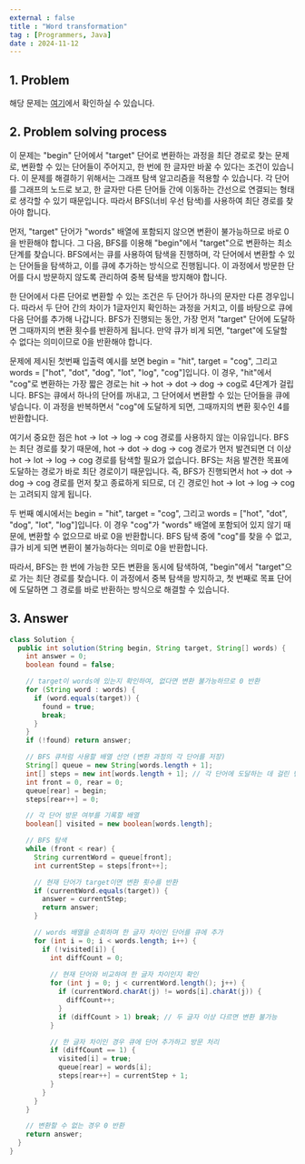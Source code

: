 ```yaml
---
external : false
title : "Word transformation"
tag : [Programmers, Java]
date : 2024-11-12
---
```


## 1. Problem

해당 문제는 [여기](https://school.programmers.co.kr/learn/courses/30/lessons/43163)에서 확인하실 수 있습니다.

## 2. Problem solving process

이 문제는 "begin" 단어에서 "target" 단어로 변환하는 과정을 최단 경로로 찾는 문제로, 변환할 수 있는 단어들이 주어지고, 한 번에 한 글자만 바꿀 수 있다는 조건이 있습니다. 이 문제를 해결하기 위해서는 그래프 탐색 알고리즘을 적용할 수 있습니다. 각 단어를 그래프의 노드로 보고, 한 글자만 다른 단어들 간에 이동하는 간선으로 연결되는 형태로 생각할 수 있기 때문입니다. 따라서 BFS(너비 우선 탐색)를 사용하여 최단 경로를 찾아야 합니다.

먼저, "target" 단어가 "words" 배열에 포함되지 않으면 변환이 불가능하므로 바로 0을 반환해야 합니다. 그 다음, BFS를 이용해 "begin"에서 "target"으로 변환하는 최소 단계를 찾습니다. BFS에서는 큐를 사용하여 탐색을 진행하며, 각 단어에서 변환할 수 있는 단어들을 탐색하고, 이를 큐에 추가하는 방식으로 진행됩니다. 이 과정에서 방문한 단어를 다시 방문하지 않도록 관리하여 중복 탐색을 방지해야 합니다.

한 단어에서 다른 단어로 변환할 수 있는 조건은 두 단어가 하나의 문자만 다른 경우입니다. 따라서 두 단어 간의 차이가 1글자인지 확인하는 과정을 거치고, 이를 바탕으로 큐에 다음 단어를 추가해 나갑니다. BFS가 진행되는 동안, 가장 먼저 "target" 단어에 도달하면 그때까지의 변환 횟수를 반환하게 됩니다. 만약 큐가 비게 되면, "target"에 도달할 수 없다는 의미이므로 0을 반환해야 합니다.

문제에 제시된 첫번째 입출력 예시를 보면 begin = "hit", target = "cog", 그리고 words = ["hot", "dot", "dog", "lot", "log", "cog"]입니다. 이 경우, "hit"에서 "cog"로 변환하는 가장 짧은 경로는 hit → hot → dot → dog → cog로 4단계가 걸립니다. BFS는 큐에서 하나의 단어를 꺼내고, 그 단어에서 변환할 수 있는 단어들을 큐에 넣습니다. 이 과정을 반복하면서 "cog"에 도달하게 되면, 그때까지의 변환 횟수인 4를 반환합니다.

여기서 중요한 점은 hot → lot → log → cog 경로를 사용하지 않는 이유입니다. BFS는 최단 경로를 찾기 때문에, hot → dot → dog → cog 경로가 먼저 발견되면 더 이상 hot → lot → log → cog 경로를 탐색할 필요가 없습니다. BFS는 처음 발견한 목표에 도달하는 경로가 바로 최단 경로이기 때문입니다. 즉, BFS가 진행되면서 hot → dot → dog → cog 경로를 먼저 찾고 종료하게 되므로, 더 긴 경로인 hot → lot → log → cog는 고려되지 않게 됩니다.

두 번째 예시에서는 begin = "hit", target = "cog", 그리고 words = ["hot", "dot", "dog", "lot", "log"]입니다. 이 경우 "cog"가 "words" 배열에 포함되어 있지 않기 때문에, 변환할 수 없으므로 바로 0을 반환합니다. BFS 탐색 중에 "cog"를 찾을 수 없고, 큐가 비게 되면 변환이 불가능하다는 의미로 0을 반환합니다.

따라서, BFS는 한 번에 가능한 모든 변환을 동시에 탐색하여, "begin"에서 "target"으로 가는 최단 경로를 찾습니다. 이 과정에서 중복 탐색을 방지하고, 첫 번째로 목표 단어에 도달하면 그 경로를 바로 반환하는 방식으로 해결할 수 있습니다.

## 3. Answer

```java
class Solution {
  public int solution(String begin, String target, String[] words) {
    int answer = 0;
    boolean found = false;

    // target이 words에 있는지 확인하여, 없다면 변환 불가능하므로 0 반환
    for (String word : words) {
      if (word.equals(target)) {
        found = true;
        break;
      }
    }
    if (!found) return answer;

    // BFS 큐처럼 사용할 배열 선언 (변환 과정의 각 단어를 저장)
    String[] queue = new String[words.length + 1];
    int[] steps = new int[words.length + 1]; // 각 단어에 도달하는 데 걸린 변환 횟수 저장
    int front = 0, rear = 0;
    queue[rear] = begin;
    steps[rear++] = 0;

    // 각 단어 방문 여부를 기록할 배열
    boolean[] visited = new boolean[words.length];

    // BFS 탐색
    while (front < rear) {
      String currentWord = queue[front];
      int currentStep = steps[front++];

      // 현재 단어가 target이면 변환 횟수를 반환
      if (currentWord.equals(target)) {
        answer = currentStep;
        return answer;
      }

      // words 배열을 순회하며 한 글자 차이인 단어를 큐에 추가
      for (int i = 0; i < words.length; i++) {
        if (!visited[i]) {
          int diffCount = 0;
          
          // 현재 단어와 비교하여 한 글자 차이인지 확인
          for (int j = 0; j < currentWord.length(); j++) {
            if (currentWord.charAt(j) != words[i].charAt(j)) {
              diffCount++;
            }
            if (diffCount > 1) break; // 두 글자 이상 다르면 변환 불가능
          }

          // 한 글자 차이인 경우 큐에 단어 추가하고 방문 처리
          if (diffCount == 1) {
            visited[i] = true;
            queue[rear] = words[i];
            steps[rear++] = currentStep + 1;
          }
        }
      }
    }

    // 변환할 수 없는 경우 0 반환
    return answer;
  }
}
```
